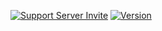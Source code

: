 [![Support Server Invite](https://img.shields.io/discord/555894246717259797.svg?logo=Lunar%20Labs&style=for-the-badge)](https://discord.gg/BJcXuTbY)
[![Version](https://img.shields.io/github/package-json/v/Banhammer151/Lunar/master.svg?style=for-the-badge)](#)


